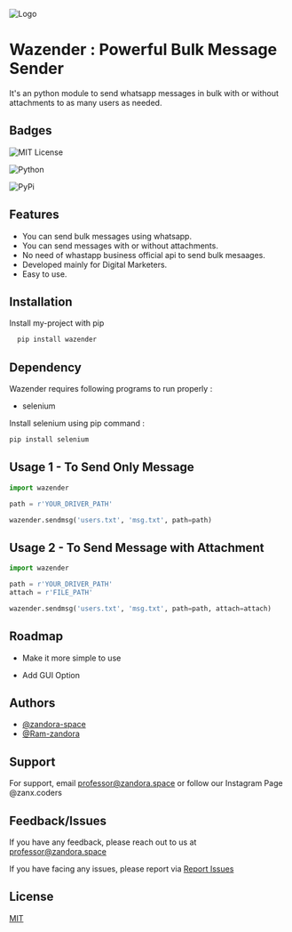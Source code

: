
![Logo](https://raw.githubusercontent.com/zandora-space/zanx/main/zanx.png)


# Wazender : Powerful Bulk Message Sender

It's an python module to send whatsapp messages in bulk with or without attachments to as many users as needed.


## Badges

![MIT License](https://img.shields.io/apm/l/atomic-design-ui.svg?)

![Python](https://img.shields.io/badge/python-v3.7-blue?)

![PyPi](https://img.shields.io/badge/pypi-v0.0.3-blue?)

## Features

- You can send bulk messages using whatsapp.
- You can send messages with or without attachments.
- No need of whastapp business official api to send bulk mesaages.
- Developed mainly for Digital Marketers.
- Easy to use.

## Installation

Install my-project with pip

```bash
  pip install wazender
```
    
## Dependency


Wazender requires following programs to run properly :

- selenium

Install selenium using pip command :

```bash
pip install selenium
```



## Usage 1 - To Send Only Message

```python
import wazender

path = r'YOUR_DRIVER_PATH'

wazender.sendmsg('users.txt', 'msg.txt', path=path)

```


## Usage 2 - To Send Message with Attachment

```python
import wazender

path = r'YOUR_DRIVER_PATH'
attach = r'FILE_PATH'

wazender.sendmsg('users.txt', 'msg.txt', path=path, attach=attach)

```


## Roadmap

- Make it more simple to use

- Add GUI Option


## Authors

- [@zandora-space](https://www.github.com/zandora-space)
- [@Ram-zandora](https://github.com/Ram-zandora)


## Support

For support, email professor@zandora.space or follow our Instagram Page @zanx.coders


## Feedback/Issues

If you have any feedback, please reach out to us at professor@zandora.space

If you have facing any issues, please report via 
[Report Issues](https://github.com/zandora-space/wazender/issues)

## License

[MIT](https://github.com/zandora-space/wazender/blob/main/LICENSE)

